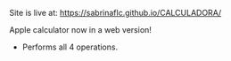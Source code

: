 Site is live at: https://sabrinaflc.github.io/CALCULADORA/

Apple calculator now in a web version!
- Performs all 4 operations.
